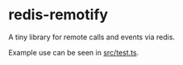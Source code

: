# redis-remotify

A tiny library for remote calls and events via redis.

Example use can be seen in [src/test.ts](src/test.ts).